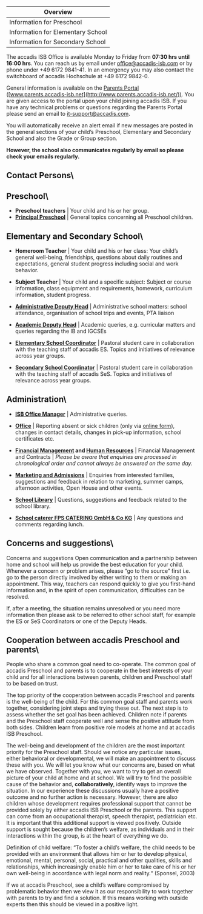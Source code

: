| Overview |
| --- |
| Information for Preschool | yes |
| Information for Elementary School | yes |
| Information for Secondary School | yes |

The accadis ISB Office is available Monday to Friday from **07:30 hrs until 16:00 hrs**. You can reach us by email under [office@accadis-isb.com](mailto:office@accadis-isb.com) or by phone under +49 6172 9841-41. In an emergency you may also contact the switchboard of accadis Hochschule at +49 6172 9842-0.

General information is available on the [Parents Portal](/en/Parents_Portal "Parents Portal") ([www.parents.accadis-isb.net](http://www.parents.accadis-isb.net/)). You are given access to the portal upon your child joining accadis ISB. If you have any technical problems or questions regarding the Parents Portal please send an email to [it-support@accadis.com](mailto:it-support@accadis.com).

You will automatically receive an alert email if new messages are posted in the general sections of your child’s Preschool, Elementary and Secondary School and also the Grade or Group section.

**However, the school also communicates regularly by email so please check your emails regularly.**

## Contact Persons\ 

## Preschool\ 

-   **Preschool teachers** | Your child and his or her group.
-   **[Principal Preschool](/en/Role:Principal_Preschool "Role:Principal Preschool")** | General topics concerning all Preschool children.

## Elementary and Secondary School\ 

-   **Homeroom Teacher** | Your child and his or her class: Your child’s general well-being, friendships, questions about daily routines and expectations, general student progress including social and work behavior.

-   **Subject Teacher** | Your child and a specific subject: Subject or course information, class equipment and requirements, homework, curriculum information, student progress.

-   **[Administrative Deputy Head](/en/Role:Administrative_Deputy_Head "Role:Administrative Deputy Head")** | Administrative school matters: school attendance, organisation of school trips and events, PTA liaison

-   **[Academic Deputy Head](/en/Role:Academic_Deputy_Head "Role:Academic Deputy Head")** | Academic queries, e.g. curricular matters and queries regarding the IB and IGCSEs

-   **[Elementary School Coordinator](/en/Role:Elementary_School_Coordinator "Role:Elementary School Coordinator")** | Pastoral student care in collaboration with the teaching staff of accadis ES. Topics and initiatives of relevance across year groups.

-   **[Secondary School Coordinator](/en/Role:Secondary_School_Coordinator "Role:Secondary School Coordinator")** | Pastoral student care in collaboration with the teaching staff of accadis SeS. Topics and initiatives of relevance across year groups.

## Administration\ 

-   **[ISB Office Manager](/en/Department:Office "Department:Office")** | Administrative queries.

-   **[Office](/en/Department:Office "Department:Office")** | Reporting absent or sick children (only via [online form](http://accadis.eu/student-absences)), changes in contact details, changes in pick-up information, school certificates etc.

-   **[Financial Management](/en/Department:Financial_Management "Department:Financial Management") and [Human Resources](/en/Department:Human_Resources "Department:Human Resources")** | Financial Management and Contracts | _Please be aware that enquiries are processed in chronological order and cannot always be answered on the same day._

-   **[Marketing and Admissions](/en/Department:Marketing_and_Admissions "Department:Marketing and Admissions")** | Enquiries from interested families, suggestions and feedback in relation to marketing, summer camps, afternoon activities, Open House and other events.

-   **[School Library](/en/Books,_Learning_Materials_and_Library "Books, Learning Materials and Library")** | Questions, suggestions and feedback related to the school library.

-   **[School caterer FPS CATERING GmbH & Co KG](mailto:team-schulekita@fps-catering.de)** | Any questions and comments regarding lunch.

## Concerns and suggestions\ 

Concerns and suggestions Open communication and a partnership between home and school will help us provide the best education for your child. Whenever a concern or problem arises, please “go to the source” first i.e. go to the person directly involved by either writing to them or making an appointment. This way, teachers can respond quickly to give you first-hand information and, in the spirit of open communication, difficulties can be resolved.

If, after a meeting, the situation remains unresolved or you need more information then please ask to be referred to other school staff, for example the ES or SeS Coordinators or one of the Deputy Heads.

## Cooperation between accadis Preschool and parents\ 

People who share a common goal need to co-operate. The common goal of accadis Preschool and parents is to cooperate in the best interests of your child and for all interactions between parents, children and Preschool staff to be based on trust.

The top priority of the cooperation between accadis Preschool and parents is the well-being of the child. For this common goal staff and parents work together, considering joint steps and trying these out. The next step is to assess whether the set goal has been achieved. Children note if parents and the Preschool staff cooperate well and sense the positive attitude from both sides. Children learn from positive role models at home and at accadis ISB Preschool.

The well-being and development of the children are the most important priority for the Preschool staff. Should we notice any particular issues, either behavioral or developmental, we will make an appointment to discuss these with you. We will let you know what our concerns are, based on what we have observed. Together with you, we want to try to get an overall picture of your child at home and at school. We will try to find the possible cause of the behavior and, **collaboratively**, identify ways to improve the situation. In our experience these discussions usually have a positive outcome and no further action is necessary. However, there are also children whose development requires professional support that cannot be provided solely by either accadis ISB Preschool or the parents. This support can come from an occupational therapist, speech therapist, pediatrician etc. It is important that this additional support is viewed positively. Outside support is sought because the children’s welfare, as individuals and in their interactions within the group, is at the heart of everything we do.

Definition of child welfare: “To foster a child’s welfare, the child needs to be provided with an environment that allows him or her to develop physical, emotional, mental, personal, social, practical and other qualities, skills and relationships, which increasingly enable him or her to take care of his or her own well-being in accordance with legal norm and reality.“ (Sponsel, 2003)

If we at accadis Preschool, see a child’s welfare compromised by problematic behavior then we view it as our responsibility to work together with parents to try and find a solution. If this means working with outside experts then this should be viewed in a positive light.